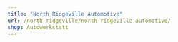 ```yaml
---
title: "North Ridgeville Automotive"
url: /north-ridgeville/north-ridgeville-automotive/
shop: Autowerkstatt
---
```

